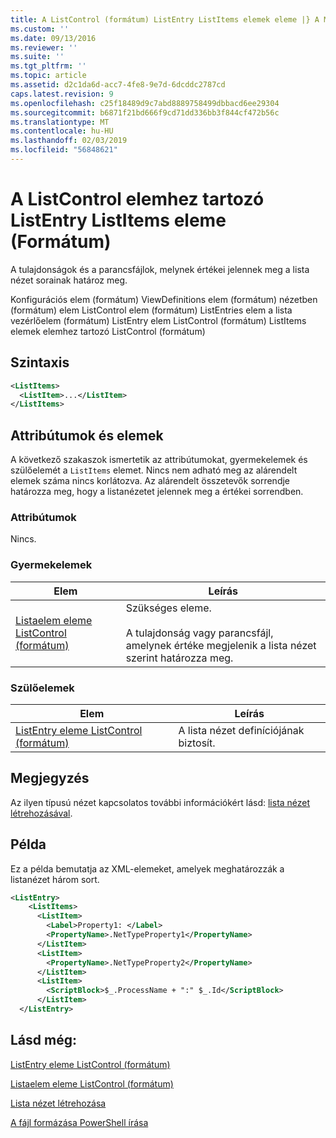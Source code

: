 ```yaml
---
title: A ListControl (formátum) ListEntry ListItems elemek eleme |} A Microsoft Docs
ms.custom: ''
ms.date: 09/13/2016
ms.reviewer: ''
ms.suite: ''
ms.tgt_pltfrm: ''
ms.topic: article
ms.assetid: d2c1da6d-acc7-4fe8-9e7d-6dcddc2787cd
caps.latest.revision: 9
ms.openlocfilehash: c25f18489d9c7abd8889758499dbbacd6ee29304
ms.sourcegitcommit: b6871f21bd666f9cd71dd336bb3f844cf472b56c
ms.translationtype: MT
ms.contentlocale: hu-HU
ms.lasthandoff: 02/03/2019
ms.locfileid: "56848621"
---
```

# <a name="listitems-element-for-listentry-for-listcontrol-format"></a>A ListControl elemhez tartozó ListEntry ListItems eleme (Formátum)

A tulajdonságok és a parancsfájlok, melynek értékei jelennek meg a lista nézet sorainak határoz meg.

Konfigurációs elem (formátum) ViewDefinitions elem (formátum) nézetben (formátum) elem ListControl elem (formátum) ListEntries elem a lista vezérlőelem (formátum) ListEntry elem ListControl (formátum) ListItems elemek elemhez tartozó ListControl (formátum)

## <a name="syntax"></a>Szintaxis

```xml
<ListItems>
  <ListItem>...</ListItem>
</ListItems>
```

## <a name="attributes-and-elements"></a>Attribútumok és elemek

A következő szakaszok ismertetik az attribútumokat, gyermekelemek és szülőelemét a `ListItems` elemet. Nincs nem adható meg az alárendelt elemek száma nincs korlátozva. Az alárendelt összetevők sorrendje határozza meg, hogy a listanézetet jelennek meg a értékei sorrendben.

### <a name="attributes"></a>Attribútumok

Nincs.

### <a name="child-elements"></a>Gyermekelemek

|Elem|Leírás|
|-------------|-----------------|
|[Listaelem eleme ListControl (formátum)](./listitem-element-for-listitems-for-listcontrol-format.md)|Szükséges eleme.<br /><br /> A tulajdonság vagy parancsfájl, amelynek értéke megjelenik a lista nézet szerint határozza meg.|

### <a name="parent-elements"></a>Szülőelemek

|Elem|Leírás|
|-------------|-----------------|
|[ListEntry eleme ListControl (formátum)](./listentry-element-for-listcontrol-format.md)|A lista nézet definíciójának biztosít.|

## <a name="remarks"></a>Megjegyzés

Az ilyen típusú nézet kapcsolatos további információkért lásd: [lista nézet létrehozásával](./creating-a-list-view.md).

## <a name="example"></a>Példa

Ez a példa bemutatja az XML-elemeket, amelyek meghatározzák a listanézet három sort.

```xml
<ListEntry>
    <ListItems>
      <ListItem>
        <Label>Property1: </Label>
        <PropertyName>.NetTypeProperty1</PropertyName>
      </ListItem>
      <ListItem>
        <PropertyName>.NetTypeProperty2</PropertyName>
      </ListItem>
      <ListItem>
        <ScriptBlock>$_.ProcessName + ":" $_.Id</ScriptBlock>
      </ListItem>
  </ListEntry>
```

## <a name="see-also"></a>Lásd még:

[ListEntry eleme ListControl (formátum)](./listentry-element-for-listcontrol-format.md)

[Listaelem eleme ListControl (formátum)](./listitem-element-for-listitems-for-listcontrol-format.md)

[Lista nézet létrehozása](./creating-a-list-view.md)

[A fájl formázása PowerShell írása](./writing-a-powershell-formatting-file.md)
